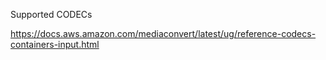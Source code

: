 Supported CODECs

https://docs.aws.amazon.com/mediaconvert/latest/ug/reference-codecs-containers-input.html
